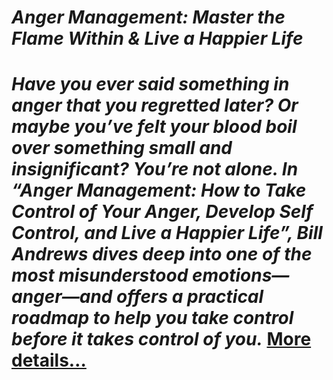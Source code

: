 # *Anger Management: Master the Flame Within & Live a Happier Life*

# *Have you ever said something in anger that you regretted later? Or maybe you’ve felt your blood boil over something small and insignificant? You’re not alone. In “Anger Management: How to Take Control of Your Anger, Develop Self Control, and Live a Happier Life”, Bill Andrews dives deep into one of the most misunderstood emotions—anger—and offers a practical roadmap to help you take control before it takes control of you.* [More details…](https://spiritualkhazaana.com/anger-management-take-control-live-happier/)
